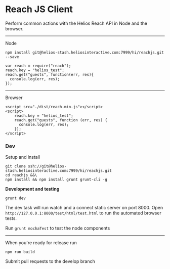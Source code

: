 # Reach JS Client

Perform common actions with the Helios Reach API in Node and the browser.

---

Node

```
npm install git@helios-stash.heliosinteractive.com:7999/hi/reachjs.git --save
```

```
var reach = require("reach");
reach.key = "helios_test";
reach.get("guests", function(err, res){
  console.log(err, res);
});
```

---

Browser

```
<script src="./dist/reach.min.js"></script>
<script>
    reach.key = "helios_test";
    reach.get("guests", function (err, res) {
      console.log(err, res);
    });
</script>
```


### Dev

Setup and install
```
git clone ssh://git@helios-stash.heliosinteractive.com:7999/hi/reachjs.git
cd reachjs &&\
npm install && npm install grunt grunt-cli -g
```
**Development and testing**
```
grunt dev
```
The dev task will run watch and a connect static server on port 8000. Open `http://127.0.0.1:8000/test/html/test.html` to run
the automated browser tests.

Run `grunt mochaTest` to test the node components

---

When you're ready for release run
```
npm run build
```

Submit pull requests to the develop branch